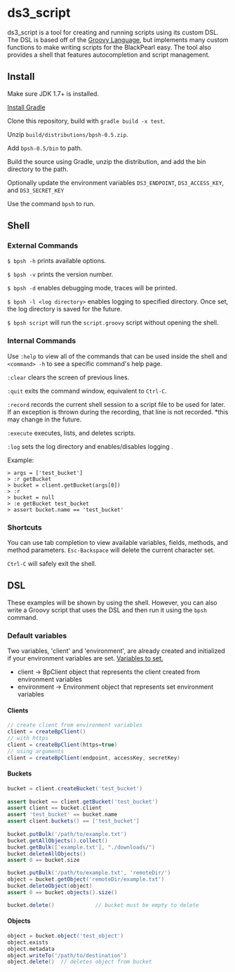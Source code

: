 ds3_script
==========

ds3_script is a tool for creating and running scripts using its custom DSL. The DSL is based off of
the [Groovy Language](http://groovy-lang.org/), but implements many custom functions to make writing 
scripts for the BlackPearl easy. The tool also provides a shell that features autocompletion and
script management.

Install
-------
Make sure JDK 1.7+ is installed. 

[Install Gradle](https://docs.gradle.org/current/userguide/installation.html#sec:prerequisites)

Clone this repository, build with `gradle build -x test`.

Unzip `build/distributions/bpsh-0.5.zip`.

Add `bpsh-0.5/bin` to path.

Build the source using Gradle, unzip the distribution, and add the bin directory to the path.

Optionally update the environment variables `DS3_ENDPOINT`, `DS3_ACCESS_KEY`, and `DS3_SECRET_KEY`

Use the command `bpsh` to run.

Shell
-----
### External Commands
`$ bpsh -h` prints available options.

`$ bpsh -v` prints the version number.

`$ bpsh -d` enables debugging mode, traces will be printed.

`$ bpsh -l <log directory>` enables logging to specified directory. Once set, the log directory is saved for the future.

`$ bpsh script` will run the `script.groovy` script without opening the shell.

### Internal Commands
Use `:help` to view all of the commands that can be used inside the shell and ```<command> -h``` to see a specific 
command's help page.

`:clear` clears the screen of previous lines.

`:quit` exits the command window, equivalent to `Ctrl-C`.

`:record` records the current shell session to  a script file to be used for later. If an exception is thrown during
the recording, that line is not recorded. *this may change in the future. 

`:execute` executes, lists, and deletes scripts.

`:log` sets the log directory and enables/disables logging .

Example:

```
> args = ['test_bucket']
> :r getBucket
> bucket = client.getBucket(args[0])
> :r
> bucket = null
> :e getBucket test_bucket
> assert bucket.name == 'test_bucket'
```

### Shortcuts
You can use tab completion to view available variables, fields, methods, and method parameters. 
`Esc-Backspace` will delete the current character set. 

`Ctrl-C` will safely exit the shell. 

DSL
--------
These examples will be shown by using the shell. However, you can also write a Groovy script that
uses the DSL and then run it using the `bpsh` command.

### Default variables
Two variables, 'client' and 'environment', are already created and initialized 
if your environment variables are set. [Variables to set.](https://github.com/SpectraLogic/ds3_java_cli#user-content-usage)

* client -> BpClient object that represents the client created from environment
variables
* environment -> Environment object that represents set environment variables

#### Clients
```groovy
// create client from environment variables
client = createBpClient()
// with https
client = createBpClient(https=true)
// using arguments
client = createBpClient(endpoint, accessKey, secretKey)
```

#### Buckets
```groovy
bucket = client.createBucket('test_bucket')
 
assert bucket == client.getBucket('test_bucket')
assert client == bucket.client
assert 'test_bucket' == bucket.name
assert client.buckets() == ['test_bucket']
 
bucket.putBulk('/path/to/example.txt')
bucket.getAllObjects().collect()
bucket.getBulk(['example.txt'], "./downloads/")
bucket.deleteAllObjects()
assert 0 == bucket.size

bucket.putBulk('/path/to/example.txt', 'remoteDir/')
object = bucket.getObject('remoteDir/example.txt')
bucket.deleteObject(object)
assert 0 == bucket.objects().size()

bucket.delete()             // bucket must be empty to delete
```

#### Objects
```groovy
object = bucket.object('test_object')
object.exists
object.metadata
object.writeTo('/path/to/destination')
object.delete()  // deletes object from bucket
```

